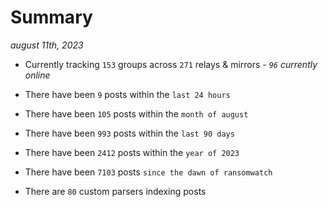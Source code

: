 
# Summary
_august 11th, 2023_

- Currently tracking `153` groups across `271` relays & mirrors - _`96` currently online_

- There have been `9` posts within the `last 24 hours`

- There have been `105` posts within the `month of august`

- There have been `993` posts within the `last 90 days`

- There have been `2412` posts within the `year of 2023`

- There have been `7103` posts `since the dawn of ransomwatch`

- There are `80` custom parsers indexing posts
